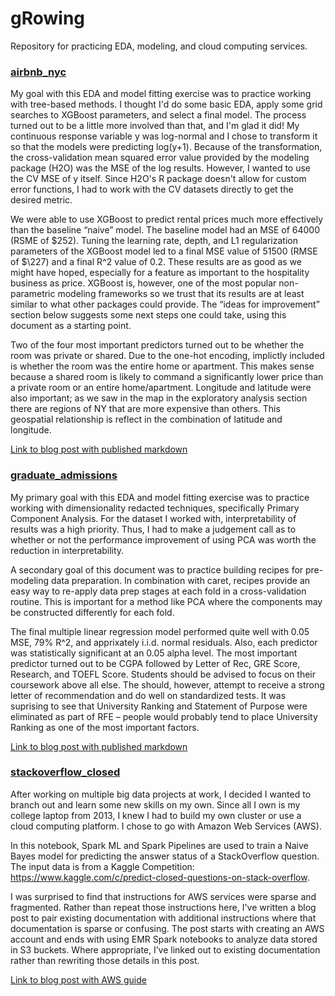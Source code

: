 # gRowing

Repository for practicing EDA, modeling, and cloud computing services.

### [airbnb_nyc](https://github.com/ZackBarry/gRowing/tree/update-descriptions/airbnb_nyc)

My goal with this EDA and model fitting exercise was to practice working with tree-based methods. I thought I'd do some basic EDA, apply some grid searches to XGBoost parameters, and select a final model. The process turned out to be a little more involved than that, and I'm glad it did! My continuous response variable y was log-normal and I chose to transform it so that the models were predicting log(y+1). Because of the transformation, the cross-validation mean squared error value provided by the modeling package (H2O) was the MSE of the log results. However, I wanted to use the CV MSE of y itself. Since H2O's R package doesn't allow for custom error functions, I had to work with the CV datasets directly to get the desired metric.

We were able to use XGBoost to predict rental prices much more effectively than the baseline “naive” model. The baseline model had an MSE of 64000 (RSME of $252). Tuning the learning rate, depth, and L1 regularization parameters of the XGBoost model led to a final MSE value of 51500 (RMSE of $\227) and a final R^2 value of 0.2. These results are as good as we might have hoped, especially for a feature as important to the hospitality business as price. XGBoost is, however, one of the most popular non-parametric modeling frameworks so we trust that its results are at least similar to what other packages could provide. The “ideas for improvement” section below suggests some next steps one could take, using this document as a starting point.

Two of the four most important predictors turned out to be whether the room was private or shared. Due to the one-hot encoding, implictly included is whether the room was the entire home or apartment. This makes sense because a shared room is likely to command a significantly lower price than a private room or an entire home/apartment. Longitude and latitude were also important; as we saw in the map in the exploratory analysis section there are regions of NY that are more expensive than others. This geospatial relationship is reflect in the combination of latitude and longitude.

[Link to blog post with published markdown](https://zackbarry.github.io/blog/2020/airbnb-new-york-city-kaggle/)

### [graduate_admissions](https://github.com/ZackBarry/gRowing/tree/update-descriptions/graduate_admissions)

My primary goal with this EDA and model fitting exercise was to practice working with dimensionality redacted techniques, specifically Primary Component Analysis. For the dataset I worked with, interpretability of results was a high priority. Thus, I had to make a judgement call as to whether or not the performance improvement of using PCA was worth the reduction in interpretability.

A secondary goal of this document was to practice building recipes for pre-modeling data preparation. In combination with caret, recipes provide an easy way to re-apply data prep stages at each fold in a cross-validation routine. This is important for a method like PCA where the components may be constructed differently for each fold.

The final multiple linear regression model performed quite well with 0.05 MSE, 79% R^2, and apprixately i.i.d. normal residuals. Also, each predictor was statistically significant at an 0.05 alpha level. The most important predictor turned out to be CGPA followed by Letter of Rec, GRE Score, Research, and TOEFL Score. Students should be advised to focus on their coursework above all else. The should, however, attempt to receive a strong letter of recommendation and do well on standardized tests. It was suprising to see that University Ranking and Statement of Purpose were eliminated as part of RFE – people would probably tend to place University Ranking as one of the most important factors.

[Link to blog post with published markdown](https://zackbarry.github.io/blog/2020/graduate-admissions-kaggle/)

### [stackoverflow_closed](https://github.com/ZackBarry/gRowing/tree/master/stackoverflow_closed)

After working on multiple big data projects at work, I decided I wanted to branch out and learn some new skills on my own. Since all I own is my college laptop from 2013, I knew I had to build my own cluster or use a cloud computing platform. I chose to go with Amazon Web Services (AWS).

In this notebook, Spark ML and Spark Pipelines are used to train a Naive Bayes model for predicting the answer status of a StackOverflow question.  The input data is from a Kaggle Competition: https://www.kaggle.com/c/predict-closed-questions-on-stack-overflow.  

I was surprised to find that instructions for AWS services were sparse and fragmented. Rather than repeat those instructions here, I've written a blog post to pair existing documentation with additional instructions where that documentation is sparse or confusing. The post starts with creating an AWS account and ends with using EMR Spark notebooks to analyze data stored in S3 buckets. Where appropriate, I’ve linked out to existing documentation rather than rewriting those details in this post.

[Link to blog post with AWS guide](https://zackbarry.github.io/blog/2020/aws-startup/)
